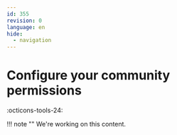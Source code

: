 ```yaml
---
id: 355
revision: 0
language: en
hide:
  - navigation
---
```


# Configure your community permissions

 :octicons-tools-24:

!!! note ""
     We're working on this content.
